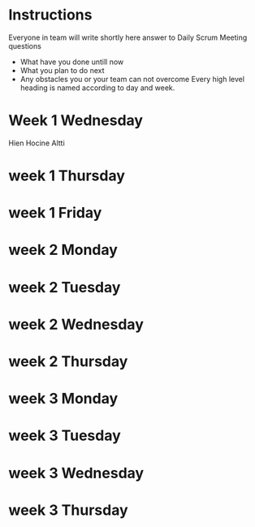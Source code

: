 # Instructions
Everyone in team will write shortly here answer to Daily Scrum Meeting questions
* What have you done untill now
* What you plan to do next
* Any obstacles you or your team can not overcome
Every high level heading is named according to day and week. 

# Week 1 Wednesday
Hien
Hocine
Altti
# week 1 Thursday
# week 1 Friday

# week 2 Monday
# week 2 Tuesday
# week 2 Wednesday
# week 2 Thursday

# week 3 Monday
# week 3 Tuesday
# week 3 Wednesday
# week 3 Thursday
